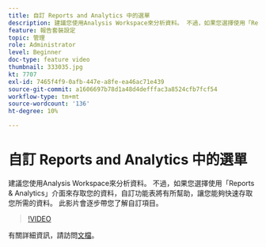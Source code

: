 ```yaml
---
title: 自訂 Reports and Analytics 中的選單
description: 建議您使用Analysis Workspace來分析資料。 不過，如果您選擇使用「Reports & Analytics」介面來存取您的資料，自訂功能表將有所幫助，讓您能夠快速存取您所需的資料。 此影片會逐步帶您了解自訂項目。
feature: 報告套裝設定
topic: 管理
role: Administrator
level: Beginner
doc-type: feature video
thumbnail: 333035.jpg
kt: 7707
exl-id: 7465f4f9-0afb-447e-a8fe-ea46ac71e439
source-git-commit: a1606697b78d1a48d4defffac3a8524cfb7fcf54
workflow-type: tm+mt
source-wordcount: '136'
ht-degree: 10%

---
```


# 自訂 Reports and Analytics 中的選單

建議您使用Analysis Workspace來分析資料。 不過，如果您選擇使用「Reports &amp; Analytics」介面來存取您的資料，自訂功能表將有所幫助，讓您能夠快速存取您所需的資料。 此影片會逐步帶您了解自訂項目。

>[!VIDEO](https://video.tv.adobe.com/v/333035/?quality=12&learn=on)

有關詳細資訊，請訪問[文檔](https://experienceleague.adobe.com/docs/analytics/admin/admin-tools/customize-menus.html)。
